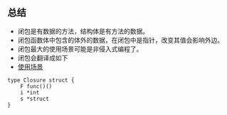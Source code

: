 ## 总结
* 闭包是有数据的方法，结构体是有方法的数据。
* 闭包函数体中包含的体外的数据，在闭包中是指针，改变其值会影响外边。
* 闭包最大的使用场景可能是非侵入式编程了。
* 闭包会翻译成如下
* [使用场景](https://www.calhoun.io/5-useful-ways-to-use-closures-in-go/)
```
type Closure struct {
    F func()() 
    i *int
    s *struct
}
```
